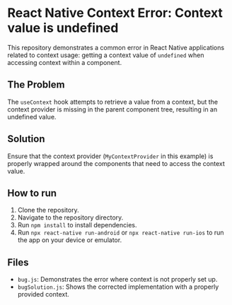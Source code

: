 # React Native Context Error: Context value is undefined

This repository demonstrates a common error in React Native applications related to context usage: getting a context value of `undefined` when accessing context within a component.

## The Problem
The `useContext` hook attempts to retrieve a value from a context, but the context provider is missing in the parent component tree, resulting in an undefined value.

## Solution
Ensure that the context provider (`MyContextProvider` in this example) is properly wrapped around the components that need to access the context value.

## How to run
1. Clone the repository.
2. Navigate to the repository directory.
3. Run `npm install` to install dependencies.
4. Run `npx react-native run-android` or `npx react-native run-ios` to run the app on your device or emulator.

## Files
* `bug.js`: Demonstrates the error where context is not properly set up.
* `bugSolution.js`: Shows the corrected implementation with a properly provided context.
